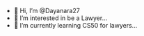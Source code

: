 - 👋 Hi, I’m @Dayanara27
- 👀 I’m interested in be a Lawyer...
- 🌱 I’m currently learning CS50 for lawyers...


<!---
Dayanara27/Dayanara27 is a ✨ special ✨ repository because its `README.md` (this file) appears on your GitHub profile.
You can click the Preview link to take a look at your changes.
--->
